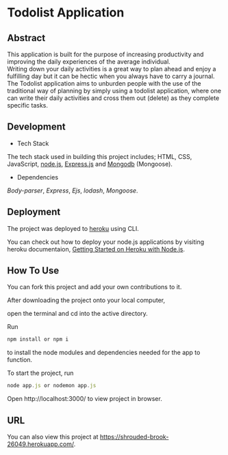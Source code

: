 # Todolist Application


## Abstract
This application is built for the purpose of increasing productivity and improving the daily experiences of the average individual.   
Writing down your daily activities is a great way to plan ahead and enjoy a fulfilling day but it can be hectic when you always have to carry a journal.
The Todolist application aims to unburden people with the use of the traditional way of planning by simply using a todolist application, where one can 
write their daily activities and cross them out (delete) as they complete specific tasks.


## Development

- Tech Stack

The tech stack used in building this project includes; 
HTML, CSS, JavaScript, [node.js](nodejs.com), [Express.js](expressjs.com) and [Mongodb](mongodb.com) (Mongoose).

- Dependencies

_Body-parser_,
_Express_,
_Ejs_,
_lodash_,
_Mongoose_.


## Deployment

The project was deployed to [heroku](heroku.com) using CLI.

You can check out how to deploy your node.js applications by visiting heroku documentaion, [Getting Started on Heroku with Node.js](https://devcenter.heroku.com/articles/getting-started-with-nodejs).


## How To Use

You can fork this project and add your own contributions to it.

After downloading the project onto your local computer, 

open the terminal and cd into the active directory.

Run 
```javascript
npm install or npm i
```
to install the node modules and dependencies needed for the app to function.

To start the project, run
```javascript
node app.js or nodemon app.js
```
Open http://localhost:3000/ to view project in browser.


## URL
You can also view this project at https://shrouded-brook-26049.herokuapp.com/.

